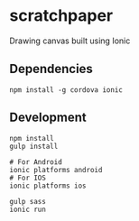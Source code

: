 scratchpaper
============

Drawing canvas built using Ionic


## Dependencies

`npm install -g cordova ionic`

## Development

    npm install
    gulp install
    
    # For Android
    ionic platforms android
    # For IOS
    ionic platforms ios
    
    gulp sass
    ionic run

